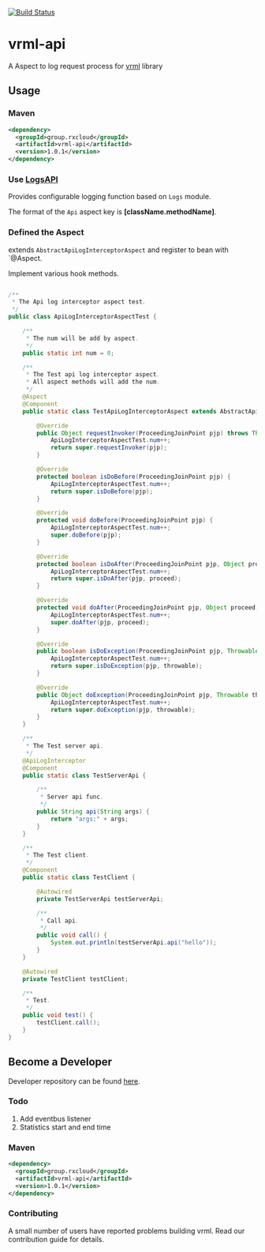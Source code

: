 [![Build Status](https://travis-ci.org/vavr-io/vavr-gson.svg?branch=master)](https://travis-ci.org/vavr-io/vavr-gson)

# vrml-api

A Aspect to log request process for [vrml](https://github.com/kevinten10/vrml) library

## Usage

### Maven

```xml
<dependency>
  <groupId>group.rxcloud</groupId>
  <artifactId>vrml-api</artifactId>
  <version>1.0.1</version>
</dependency>
```

### Use [LogsAPI](../vrml-log/README.md)

Provides configurable logging function based on `Logs` module.

The format of the `Api` aspect key is **[className.methodName]**.

### Defined the Aspect

extends `AbstractApiLogInterceptorAspect` and register to bean with `@Aspect.

Implement various hook methods.

```java

/**
 * The Api log interceptor aspect test.
 */
public class ApiLogInterceptorAspectTest {

    /**
     * The num will be add by aspect.
     */
    public static int num = 0;

    /**
     * The Test api log interceptor aspect.
     * All aspect methods will add the num.
     */
    @Aspect
    @Component
    public static class TestApiLogInterceptorAspect extends AbstractApiLogInterceptorAspect {

        @Override
        public Object requestInvoker(ProceedingJoinPoint pjp) throws Throwable {
            ApiLogInterceptorAspectTest.num++;
            return super.requestInvoker(pjp);
        }

        @Override
        protected boolean isDoBefore(ProceedingJoinPoint pjp) {
            ApiLogInterceptorAspectTest.num++;
            return super.isDoBefore(pjp);
        }

        @Override
        protected void doBefore(ProceedingJoinPoint pjp) {
            ApiLogInterceptorAspectTest.num++;
            super.doBefore(pjp);
        }

        @Override
        protected boolean isDoAfter(ProceedingJoinPoint pjp, Object proceed) {
            ApiLogInterceptorAspectTest.num++;
            return super.isDoAfter(pjp, proceed);
        }

        @Override
        protected void doAfter(ProceedingJoinPoint pjp, Object proceed) {
            ApiLogInterceptorAspectTest.num++;
            super.doAfter(pjp, proceed);
        }

        @Override
        public boolean isDoException(ProceedingJoinPoint pjp, Throwable throwable) {
            ApiLogInterceptorAspectTest.num++;
            return super.isDoException(pjp, throwable);
        }

        @Override
        public Object doException(ProceedingJoinPoint pjp, Throwable throwable) throws Throwable {
            ApiLogInterceptorAspectTest.num++;
            return super.doException(pjp, throwable);
        }
    }

    /**
     * The Test server api.
     */
    @ApiLogInterceptor
    @Component
    public static class TestServerApi {

        /**
         * Server api func.
         */
        public String api(String args) {
            return "args:" + args;
        }
    }

    /**
     * The Test client.
     */
    @Component
    public static class TestClient {

        @Autowired
        private TestServerApi testServerApi;

        /**
         * Call api.
         */
        public void call() {
            System.out.println(testServerApi.api("hello"));
        }
    }

    @Autowired
    private TestClient testClient;

    /**
     * Test.
     */
    public void test() {
        testClient.call();
    }
}
```

## Become a Developer

Developer repository can be found [here](https://github.com/kevinten10/vrml/tree/develop/vrml-api).

### Todo

1. Add eventbus listener
2. Statistics start and end time

### Maven

```xml
<dependency>
  <groupId>group.rxcloud</groupId>
  <artifactId>vrml-api</artifactId>
  <version>1.0.1</version>
</dependency>
```

### Contributing

A small number of users have reported problems building vrml. Read our contribution guide for details.
